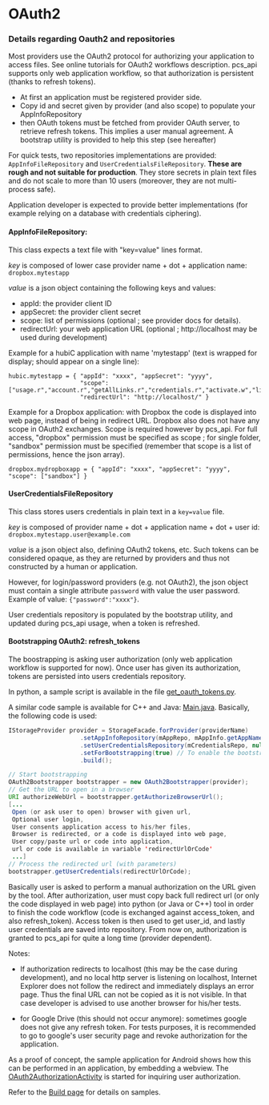 OAuth2
======

### Details regarding Oauth2 and repositories

Most providers use the OAuth2 protocol for authorizing your application to access files.
See online tutorials for OAuth2 workflows description.
pcs_api supports only web application workflow, so that authorization is persistent (thanks to refresh tokens).

- At first an application must be registered provider side.
- Copy id and secret given by provider (and also scope) to populate your AppInfoRepository
- then OAuth tokens must be fetched from provider OAuth server, to retrieve refresh tokens.
This implies a user manual agreement. A bootstrap utility is provided to help this step (see hereafter)

For quick tests, two repositories implementations are provided: `AppInfoFileRepository` and `UserCredentialsFileRepository`.
**These are rough and not suitable for production**. They store secrets in plain text files and do not scale to more
than 10 users (moreover, they are not multi-process safe).

Application developer is expected to provide better implementations (for example relying on a database with credentials ciphering).

#### AppInfoFileRepository:

This class expects a text file with "key=value" lines format.

*key* is composed of lower case provider name + dot + application name: `dropbox.mytestapp`

*value* is a json object containing the following keys and values:

  - appId: the provider client ID
  - appSecret: the provider client secret
  - scope: list of permissions (optional ; see provider docs for details).
  - redirectUrl: your web application URL (optional ; http://localhost may be used
    during development)

Example for a hubiC application with name 'mytestapp' (text is wrapped for display; should appear on a single line):

```
hubic.mytestapp = { "appId": "xxxx", "appSecret": "yyyy",
                    "scope":["usage.r","account.r","getAllLinks.r","credentials.r","activate.w","links.drw"],
                    "redirectUrl": "http://localhost/" }
```

Example for a Dropbox application: with Dropbox the code is displayed into web page, instead of being in redirect URL.
Dropbox also does not have any scope in OAuth2 exchanges. Scope is required however by pcs_api.
For full access, "dropbox" permission must be specified as scope ; for single folder, "sandbox" permission must be specified
(remember that scope is a list of permissions, hence the json array).

```
dropbox.mydropboxapp = { "appId": "xxxx", "appSecret": "yyyy", "scope": ["sandbox"] }
```

#### UserCredentialsFileRepository

This class stores users credentials in plain text in a `key=value` file.

*key* is composed of provider name + dot + application name + dot + user id: `dropbox.mytestapp.user@example.com`

*value* is a json object also, defining OAuth2 tokens, etc. Such tokens can be considered opaque, as they are returned
by providers and thus not constructed by a human or application.

However, for login/password providers (e.g. not OAuth2), the json object must contain a single attribute
`password` with value the user password. Example of value: `{"password":"xxxx"}`.


User credentials repository is populated by the bootstrap utility, and updated during pcs_api usage, when a token is refreshed.

#### Bootstrapping OAuth2: refresh_tokens

The boostrapping is asking user authorization (only web application workflow is supported for now).
Once user has given its authorization, tokens are persisted into users credentials repository.

In python, a sample script is available in the file [get_oauth_tokens.py](../samples/python/get_oauth_tokens.py).

A similar code sample is available for C++ and Java: [Main.java](../samples/java/src/main/java/net/netheos/pcsapi/sample/Main.java).
Basically, the following code is used:

```java
IStorageProvider provider = StorageFacade.forProvider(providerName)
                    .setAppInfoRepository(mAppRepo, mAppInfo.getAppName())
                    .setUserCredentialsRepository(mCredentialsRepo, null)
                    .setForBootstrapping(true) // To enable the bootstrapping
                    .build();

// Start bootstrapping
OAuth2Bootstrapper bootstrapper = new OAuth2Bootstrapper(provider);
// Get the URL to open in a browser
URI authorizeWebUrl = bootstrapper.getAuthorizeBrowserUrl();
[...
 Open (or ask user to open) browser with given url,
 Optional user login,
 User consents application access to his/her files,
 Browser is redirected, or a code is displayed into web page,
 User copy/paste url or code into application,
 url or code is available in variable 'redirectUrlOrCode'
 ...]
// Process the redirected url (with parameters)
bootstrapper.getUserCredentials(redirectUrlOrCode);
```

Basically user is asked to perform a manual authorization on the URL given by the tool.
After authorization, user must copy back full redirect url (or only the code displayed in web page) into python (or Java or C++) tool
in order to finish the code workflow (code is exchanged against access_token, and also refresh_token).
Access token is then used to get user_id, and lastly user credentials are saved into repository.
From now on, authorization is granted to pcs_api for quite a long time (provider dependent).

Notes:
- If authorization redirects to localhost (this may be the case during development),
and no local http server is listening on localhost, Internet Explorer does not follow
the redirect and immediately displays an error page. Thus the final URL can not be copied
as it is not visible. In that case developer is advised to use another browser for his/her tests.

- for Google Drive (this should not occur anymore): sometimes google does not give any refresh token.
For tests purposes, it is recommended to go to google's user security page and revoke authorization for the application.

As a proof of concept, the sample application for Android shows how this can be performed in an application, by embedding a webview.
The [OAuth2AuthorizationActivity](../android/pcs-api-android/src/main/java/net/netheos/pcsapi/OAuth2AuthorizationActivity.java)
is started for inquiring user authorization.

Refer to the [Build page](build.md) for details on samples.
